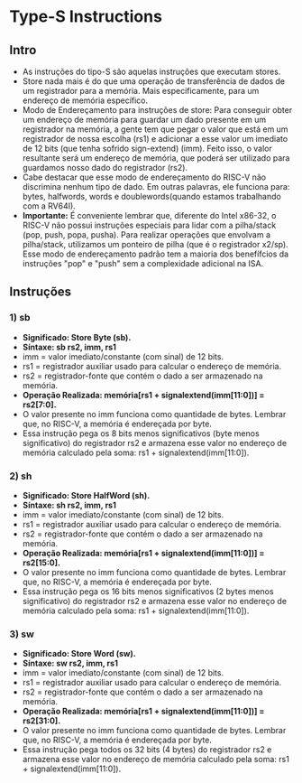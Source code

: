 # Type-S Instructions

## Intro
* As instruções do tipo-S são aquelas instruções que executam stores.
* Store nada mais é do que uma operação de transferência de dados de um registrador para a memória. Mais especificamente, para um endereço de memória específico.
* Modo de Endereçamento para instruções de store: Para conseguir obter um endereço de memória para guardar um dado presente em um registrador na memória, a gente tem que pegar o valor que está em um registrador de nossa escolha (rs1) e adicionar a esse valor um imediato de 12 bits (que tenha sofrido sign-extend) (imm). Feito isso, o valor resultante será um endereço de memória, que poderá ser utilizado para guardamos nosso dado do registrador (rs2).
* Cabe destacar que esse modo de endereçamento do RISC-V não discrimina nenhum tipo de dado. Em outras palavras, ele funciona para: bytes, halfwords, words e doublewords(quando estamos trabalhando com a RV64I).
* __Importante:__ É conveniente lembrar que, diferente do Intel x86-32, o RISC-V não possui instruções especiais para lidar com a pilha/stack (pop, push, popa, pusha). Para realizar operações que envolvam a pilha/stack, utilizamos um ponteiro de pilha (que é o registrador x2/sp). Esse modo de endereçamento padrão tem a maioria dos benefífcios da instruções "pop" e "push" sem a complexidade adicional na ISA.

## Instruções 
### 1) sb
* __Significado: Store Byte (sb).__
* __Síntaxe: sb rs2, imm, rs1__
* imm = valor imediato/constante (com sinal) de 12 bits.
* rs1 = registrador auxiliar usado para calcular o endereço de memória.
* rs2 = registrador-fonte que contém o dado a ser armazenado na memória.
* __Operação Realizada: memória[rs1 + signalextend(imm[11:0])] = rs2[7:0].__
* O valor presente no imm funciona como quantidade de bytes. Lembrar que, no RISC-V, a memória é endereçada por byte.
* Essa instrução pega os 8 bits menos significativos (byte menos significativo) do registrador rs2 e armazena esse valor no endereço de memória calculado pela soma: rs1 + signalextend(imm[11:0]).

### 2) sh
* __Significado: Store HalfWord (sh).__
* __Síntaxe: sh rs2, imm, rs1__
* imm = valor imediato/constante (com sinal) de 12 bits.
* rs1 = registrador auxiliar usado para calcular o endereço de memória.
* rs2 = registrador-fonte que contém o dado a ser armazenado na memória.
* __Operação Realizada: memória[rs1 + signalextend(imm[11:0])] = rs2[15:0].__
* O valor presente no imm funciona como quantidade de bytes. Lembrar que, no RISC-V, a memória é endereçada por byte.
* Essa instrução pega os 16 bits menos significativos (2 bytes menos significativo) do registrador rs2 e armazena esse valor no endereço de memória calculado pela soma: rs1 + signalextend(imm[11:0]).

### 3) sw
* __Significado: Store Word (sw).__
* __Síntaxe: sw rs2, imm, rs1__
* imm = valor imediato/constante (com sinal) de 12 bits.
* rs1 = registrador auxiliar usado para calcular o endereço de memória.
* rs2 = registrador-fonte que contém o dado a ser armazenado na memória.
* __Operação Realizada: memória[rs1 + signalextend(imm[11:0])] = rs2[31:0].__
* O valor presente no imm funciona como quantidade de bytes. Lembrar que, no RISC-V, a memória é endereçada por byte.
* Essa instrução pega todos os 32 bits (4 bytes) do registrador rs2 e armazena esse valor no endereço de memória calculado pela soma: rs1 + signalextend(imm[11:0]).

